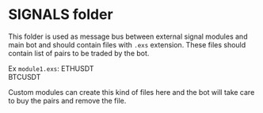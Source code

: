 # SIGNALS folder

This folder is used as message bus between external signal modules and main bot and should contain files with `.exs` extension.
These files should contain list of pairs to be traded by the bot.

Ex `module1.exs`:
ETHUSDT  
BTCUSDT

Custom modules can create this kind of files here and the bot will take care to buy the pairs and remove the file.